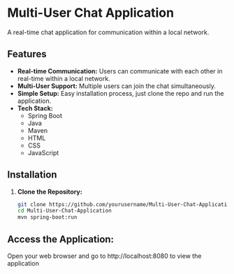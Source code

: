 # Multi-User Chat Application

A real-time chat application for communication within a local network.

## Features

- **Real-time Communication:** Users can communicate with each other in real-time within a local network.
- **Multi-User Support:** Multiple users can join the chat simultaneously.
- **Simple Setup:** Easy installation process, just clone the repo and run the application.
- **Tech Stack:**
  - Spring Boot
  - Java
  - Maven
  - HTML
  - CSS
  - JavaScript

## Installation

1. **Clone the Repository:**

   ```bash
   git clone https://github.com/yourusername/Multi-User-Chat-Application.git
   cd Multi-User-Chat-Application
   mvn spring-boot:run
   ```
## Access the Application:

Open your web browser and go to http://localhost:8080 to view the application
